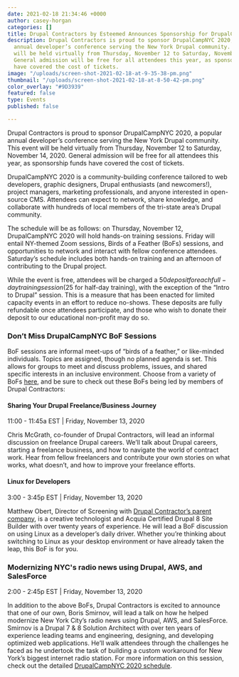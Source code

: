 ```yaml
---
date: 2021-02-18 21:34:46 +0000
author: casey-horgan
categories: []
title: Drupal Contractors by Esteemed Announces Sponsorship for DrupalCampNYC 2020
description: Drupal Contractors is proud to sponsor DrupalCampNYC 2020, a popular
  annual developer’s conference serving the New York Drupal community. This event
  will be held virtually from Thursday, November 12 to Saturday, November 14, 2020.
  General admission will be free for all attendees this year, as sponsorship funds
  have covered the cost of tickets.
image: "/uploads/screen-shot-2021-02-18-at-9-35-38-pm.png"
thumbnail: "/uploads/screen-shot-2021-02-18-at-8-50-42-pm.png"
color_overlay: "#9D3939"
featured: false
type: Events
published: false

---
```

Drupal Contractors is proud to sponsor DrupalCampNYC 2020, a popular annual developer’s conference serving the New York Drupal community. This event will be held virtually from Thursday, November 12 to Saturday, November 14, 2020. General admission will be free for all attendees this year, as sponsorship funds have covered the cost of tickets.

DrupalCampNYC 2020 is a community-building conference tailored to web developers, graphic designers, Drupal enthusiasts (and newcomers!), project managers, marketing professionals, and anyone interested in open-source CMS. Attendees can expect to network, share knowledge, and collaborate with hundreds of local members of the tri-state area’s Drupal community.

The schedule will be as follows: on Thursday, November 12, DrupalCampNYC 2020 will hold hands-on training sessions. Friday will entail NY-themed Zoom sessions, Birds of a Feather (BoFs) sessions, and opportunities to network and interact with fellow conference attendees. Saturday’s schedule includes both hands-on training and an afternoon of contributing to the Drupal project.

While the event is free, attendees will be charged a $50 deposit for each full-day training session ($25 for half-day training), with the exception of the “Intro to Drupal” session. This is a measure that has been enacted for limited capacity events in an effort to reduce no-shows. These deposits are fully refundable once attendees participate, and those who wish to donate their deposit to our educational non-profit may do so.

### Don’t Miss DrupalCampNYC BoF Sessions

BoF sessions are informal meet-ups of “birds of a feather,” or like-minded individuals. Topics are assigned, though no planned agenda is set. This allows for groups to meet and discuss problems, issues, and shared specific interests in an inclusive environment. Choose from a variety of BoFs [here](https://2020.drupalcamp.nyc/bofs), and be sure to check out these BoFs being led by members of Drupal Contractors:

#### Sharing Your Drupal Freelance/Business Journey

11:00 - 11:45a EST | Friday, November 13, 2020

Chris McGrath, co-founder of Drupal Contractors, will lead an informal discussion on freelance Drupal careers. We’ll talk about Drupal careers, starting a freelance business, and how to navigate the world of contract work. Hear from fellow freelancers and contribute your own stories on what works, what doesn’t, and how to improve your freelance efforts. 

#### Linux for Developers

3:00 - 3:45p EST | Friday, November 13, 2020

Matthew Obert, Director of Screening with [Drupal Contractor’s parent company](https://esteemed.io/), is a creative technologist and Acquia Certified Drupal 8 Site Builder with over twenty years of experience. He will lead a BoF discussion on using Linux as a developer’s daily driver. Whether you’re thinking about switching to Linux as your desktop environment or have already taken the leap, this BoF is for you.

### Modernizing NYC's radio news using Drupal, AWS, and SalesForce

2:00 - 2:45p EST | Friday, November 13, 2020

In addition to the above BoFs, Drupal Contractors is excited to announce that one of our own, Boris Smirnov, will lead a talk on how he helped modernize New York City’s radio news using Drupal, AWS, and SalesForce. Smirnov is a Drupal 7 & 8 Solution Architect with over ten years of experience leading teams and engineering, designing, and developing optimized web applications. He’ll walk attendees through the challenges he faced as he undertook the task of building a custom workaround for New York’s biggest internet radio station. For more information on this session, check out the detailed [DrupalCampNYC 2020 schedule](https://2020.drupalcamp.nyc/session/modernizing-nycs-radio-news-using-drupal-aws-and-salesforce).